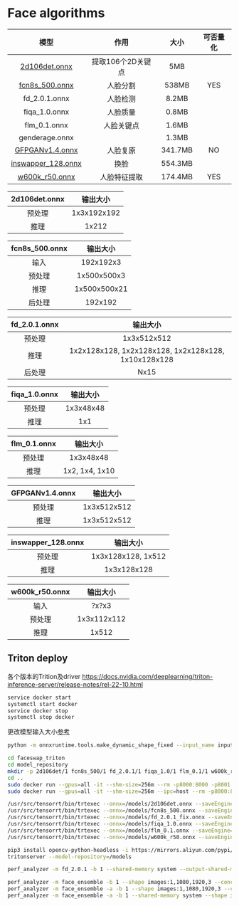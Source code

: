 # Face algorithms

| 模型 | 作用 | 大小 | 可否量化
| :-: | :-: | :-: | :-:
| [2d106det.onnx](https://github.com/deepinsight/insightface/blob/master/alignment/coordinate_reg/README.md) | 提取106个2D关键点 | 5MB |
| [fcn8s_500.onnx](https://github.com/YuvalNirkin/face_segmentation) | 人脸分割 | 538MB | YES
| fd_2.0.1.onnx | 人脸检测 | 8.2MB |
| fiqa_1.0.onnx | 人脸质量 | 0.8MB |
| flm_0.1.onnx | 人脸关键点 | 1.6MB |
| genderage.onnx |  | 1.3MB |
| [GFPGANv1.4.onnx](https://github.com/TencentARC/GFPGAN) | 人脸复原 | 341.7MB |NO
| [inswapper_128.onnx](https://github.com/haofanwang/inswapper) | 换脸 | 554.3MB |
| [w600k_r50.onnx](https://github.com/deepinsight/insightface/tree/master/python-package) | 人脸特征提取 | 174.4MB | YES

| 2d106det.onnx | 输出大小
| :-: | :-:
| 预处理 | 1x3x192x192
| 推理 | 1x212

| fcn8s_500.onnx | 输出大小
| :-: | :-:
| 输入 | 192x192x3
| 预处理 | 1x500x500x3
| 推理 | 1x500x500x21
| 后处理 | 192x192

| fd_2.0.1.onnx | 输出大小
| :-: | :-:
| 预处理 | 1x3x512x512
| 推理 | 1x2x128x128, 1x2x128x128, 1x2x128x128, 1x10x128x128
| 后处理 | Nx15

| fiqa_1.0.onnx | 输出大小
| :-: | :-:
| 预处理 | 1x3x48x48
| 推理 | 1x1

| flm_0.1.onnx | 输出大小
| :-: | :-:
| 预处理 | 1x3x48x48
| 推理 | 1x2, 1x4, 1x10

| GFPGANv1.4.onnx | 输出大小
| :-: | :-:
| 预处理 | 1x3x512x512
| 推理 | 1x3x512x512

| inswapper_128.onnx | 输出大小
| :-: | :-:
| 预处理 | 1x3x128x128, 1x512
| 推理 | 1x3x128x128

| w600k_r50.onnx | 输出大小
| :-: | :-:
| 输入 | ?x?x3
| 预处理 | 1x3x112x112
| 推理 | 1x512

## Triton deploy

各个版本的Trition及driver
https://docs.nvidia.com/deeplearning/triton-inference-server/release-notes/rel-22-10.html

```bash
service docker start
systemctl start docker
service docker stop
systemctl stop docker
```

更改模型输入大小[参考](https://onnxruntime.ai/docs/tutorials/mobile/helpers/make-dynamic-shape-fixed.html)
```bash
python -m onnxruntime.tools.make_dynamic_shape_fixed --input_name input0 --input_shape 1,3,512,512 model_repository/fd_2.0.1.onnx model_repository/fd_2.0.1_fix.onnx
```

```bash
cd faceswap_triton
cd model_repository
mkdir -p 2d106det/1 fcn8s_500/1 fd_2.0.1/1 fiqa_1.0/1 flm_0.1/1 w600k_r50/1
cd ..
sudo docker run --gpus=all -it --shm-size=256m --rm -p8000:8000 -p8001:8001 -p8002:8002 -v $(pwd)/model_repository:/models nvcr.io/nvidia/tritonserver:23.10-py3
sudo docker run --gpus=all -it --shm-size=256m --ipc=host --rm -p8000:8000 -p8001:8001 -p8002:8002 -v $(pwd)/model_repository:/models nvcr.io/nvidia/tritonserver:23.10-py3
```

```bash
/usr/src/tensorrt/bin/trtexec --onnx=/models/2d106det.onnx --saveEngine=/models/2d106det/1/model.plan --fp16
/usr/src/tensorrt/bin/trtexec --onnx=/models/fcn8s_500.onnx --saveEngine=/models/fcn8s_500/1/model.plan --fp16
/usr/src/tensorrt/bin/trtexec --onnx=/models/fd_2.0.1_fix.onnx --saveEngine=/models/fd_2.0.1/1/model.plan --fp16
/usr/src/tensorrt/bin/trtexec --onnx=/models/fiqa_1.0.onnx --saveEngine=/models/fiqa_1.0/1/model.plan --fp16
/usr/src/tensorrt/bin/trtexec --onnx=/models/flm_0.1.onnx --saveEngine=/models/flm_0.1/1/model.plan --fp16
/usr/src/tensorrt/bin/trtexec --onnx=/models/w600k_r50.onnx --saveEngine=/models/w600k_r50/1/model.plan --fp16
```

```bash
pip3 install opencv-python-headless -i https://mirrors.aliyun.com/pypi/simple/
tritonserver --model-repository=/models
```

```bash
perf_analyzer -m fd_2.0.1 -b 1 --shared-memory system --output-shared-memory-size 655360 --shape input0:1,3,512,512 --concurrency-range 2:16:2 --percentile=95
```


```bash
perf_analyzer -m face_ensemble -b 1 --shape images:1,1080,1920,3 --concurrency-range 2:16:2 --percentile=95
perf_analyzer -m face_ensemble -a -b 1 --shape images:1,1080,1920,3 --concurrency-range 2:16:2 --percentile=95
perf_analyzer -m face_ensemble -a -b 1 --shared-memory system --shape images:1,1080,1920,3 --concurrency-range 2:16:2 --percentile=95
```
